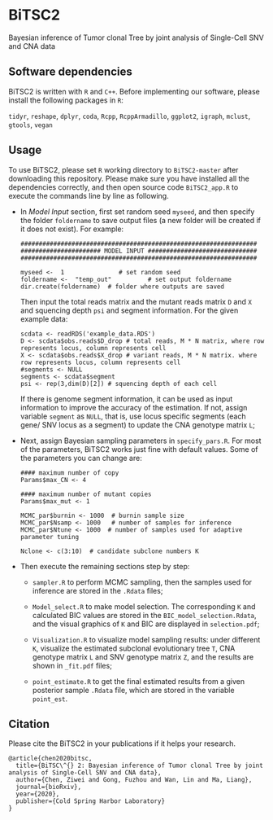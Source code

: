 # BiTSC2
Bayesian inference of Tumor clonal Tree by joint analysis of Single-Cell SNV and CNA data

## Software dependencies

BiTSC2 is written with `R` and `C++`. Before implementing our software, please install the following packages in `R`:

 `tidyr`, `reshape`, `dplyr`, `coda`, `Rcpp`, `RcppArmadillo`, `ggplot2`, `igraph`, `mclust`, `gtools`, `vegan`




## Usage

To use BiTSC2, please set `R` working directory to `BiTSC2-master` after downloading this repository. Please make sure you have installed all the dependencies correctly, and then open source code `BiTSC2_app.R` to execute the commands line by line as following.

* In *Model Input* section, first set random seed `myseed`, and then specify the folder `foldername` to save output files (a new folder will be created if it does not exist). For example: 
  ```
  #################################################################
  ###################### MODEL INPUT ##############################
  #################################################################

  myseed <-  1               # set random seed
  foldername <-  "temp_out"          # set output foldername
  dir.create(foldername)  # folder where outputs are saved
  ```

  Then input the total reads matrix and the mutant reads matrix `D` and `X` and squencing depth `psi` and segment information. For the given example data:
  
  ```
  scdata <- readRDS('example_data.RDS')
  D <- scdata$obs.reads$D_drop # total reads, M * N matrix, where row represents locus, column represents cell
  X <- scdata$obs.reads$X_drop # variant reads, M * N matrix. where row represents locus, column represents cell
  #segments <- NULL
  segments <- scdata$segment
  psi <- rep(3,dim(D)[2]) # squencing depth of each cell
  ```
  If there is genome segment information, it can be used as input information to improve the accuracy of the estimation. If not, assign variable `segment` as
  `NULL`, that is, use locus specific segments (each gene/ SNV locus as a segment) to update the CNA genotype matrix `L`;
   

* Next, assign Bayesian sampling parameters in `specify_pars.R`. For most of the parameters, BiTSC2 works just fine with default values. Some of the parameters you can change are:
  ```
  #### maximum number of copy
  Params$max_CN <- 4

  #### maximum number of mutant copies
  Params$max_mut <- 1

  MCMC_par$burnin <- 1000  # burnin sample size
  MCMC_par$Nsamp <- 1000   # number of samples for inference
  MCMC_par$Ntune <- 1000  # number of samples used for adaptive parameter tuning

  Nclone <- c(3:10)  # candidate subclone numbers K
  ```

* Then execute the remaining sections step by step:

   + `sampler.R` to perform MCMC sampling, then the samples used for inference are stored in the `.Rdata` files;
   
   + `Model_select.R` to make model selection. The corresponding `K` and calculated BIC values are stored in the `BIC_model_selection.Rdata`, and the
      visual graphics of `K` and BIC are displayed in `selection.pdf`;
   
   + `Visualization.R` to visualize model sampling results: under different `K`, visualize the estimated subclonal evolutionary tree `T`, CNA genotype matrix `L` and SNV genotype matrix `Z`, and the results are shown in `_fit.pdf` files;
   
   + `point_estimate.R` to get the final estimated results from a given posterior sample `.Rdata` file, which are stored in the variable `point_est`.


## Citation
Please cite the BiTSC2 in your publications if it helps your research.
```
@article{chen2020bitsc,
  title={BiTSC\^{} 2: Bayesian inference of Tumor clonal Tree by joint analysis of Single-Cell SNV and CNA data},
  author={Chen, Ziwei and Gong, Fuzhou and Wan, Lin and Ma, Liang},
  journal={bioRxiv},
  year={2020},
  publisher={Cold Spring Harbor Laboratory}
}

```

